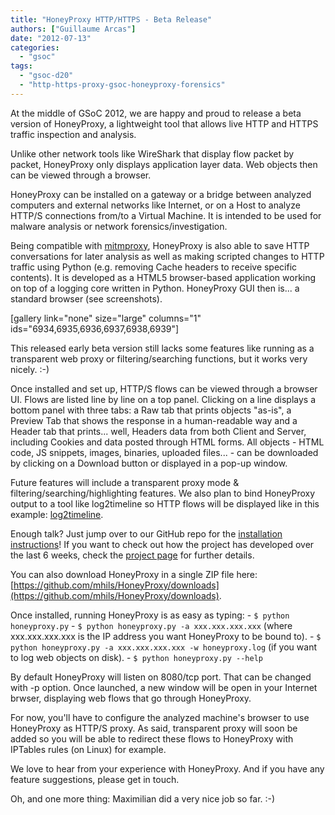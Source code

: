```yaml
---
title: "HoneyProxy HTTP/HTTPS - Beta Release"
authors: ["Guillaume Arcas"]
date: "2012-07-13"
categories: 
  - "gsoc"
tags: 
  - "gsoc-d20"
  - "http-https-proxy-gsoc-honeyproxy-forensics"
---
```


At the middle of GSoC 2012, we are happy and proud to release a beta version of HoneyProxy, a lightweight tool that allows live HTTP and HTTPS traffic inspection and analysis.

Unlike other network tools like WireShark that display flow packet by packet, HoneyProxy only displays application layer data. Web objects then can be viewed through a browser.

HoneyProxy can be installed on a gateway or a bridge between analyzed computers and external networks like Internet, or on a Host to analyze HTTP/S connections from/to a Virtual Machine. It is intended to be used for malware analysis or network forensics/investigation.

Being compatible with [mitmproxy](http://mitmproxy.org/), HoneyProxy is also able to save HTTP conversations for later analysis as well as making scripted changes to HTTP traffic using Python (e.g. removing Cache headers to receive specific contents). It is developed as a HTML5 browser-based application working on top of a logging core written in Python. HoneyProxy GUI then is... a standard browser (see screenshots).

\[gallery link="none" size="large" columns="1" ids="6934,6935,6936,6937,6938,6939"\]

This released early beta version still lacks some features like running as a transparent web proxy or filtering/searching functions, but it works very nicely. :-)

Once installed and set up, HTTP/S flows can be viewed through a browser UI. Flows are listed line by line on a top panel. Clicking on a line displays a bottom panel with three tabs: a Raw tab that prints objects "as-is", a Preview Tab that shows the response in a human-readable way and a Header tab that prints... well, Headers data from both Client and Server, including Cookies and data posted through HTML forms. All objects - HTML code, JS snippets, images, binaries, uploaded files... - can be downloaded by clicking on a Download button or displayed in a pop-up window.

Future features will include a transparent proxy mode & filtering/searching/highlighting features. We also plan to bind HoneyProxy output to a tool like log2timeline so HTTP flows will be displayed like in this example: [log2timeline](http://log2timeline.net/browser.html).

Enough talk? Just jump over to our GitHub repo for the [installation instructions](https://github.com/mhils/HoneyProxy#quick-start)! If you want to check out how the project has developed over the last 6 weeks, check the [project page](https://honeynet.org/gsoc/slot10) for further details.

You can also download HoneyProxy in a single ZIP file here: [https://github.com/mhils/HoneyProxy/downloads](https://github.com/mhils/HoneyProxy/downloads).

Once installed, running HoneyProxy is as easy as typing: - `$ python honeyproxy.py` - `$ python honeyproxy.py -a xxx.xxx.xxx.xxx` (where xxx.xxx.xxx.xxx is the IP address you want HoneyProxy to be bound to). - `$ python honeyproxy.py -a xxx.xxx.xxx.xxx -w honeyproxy.log` (if you want to log web objects on disk). - `$ python honeyproxy.py --help`

By default HoneyProxy will listen on 8080/tcp port. That can be changed with -p option. Once launched, a new window will be open in your Internet brwser, displaying web flows that go through HoneyProxy.

For now, you'll have to configure the analyzed machine's browser to use HoneyProxy as HTTP/S proxy. As said, transparent proxy will soon be added so you will be able to redirect these flows to HoneyProxy with IPTables rules (on Linux) for example.

We love to hear from your experience with HoneyProxy. And if you have any feature suggestions, please get in touch.

Oh, and one more thing: Maximilian did a very nice job so far. :-)
